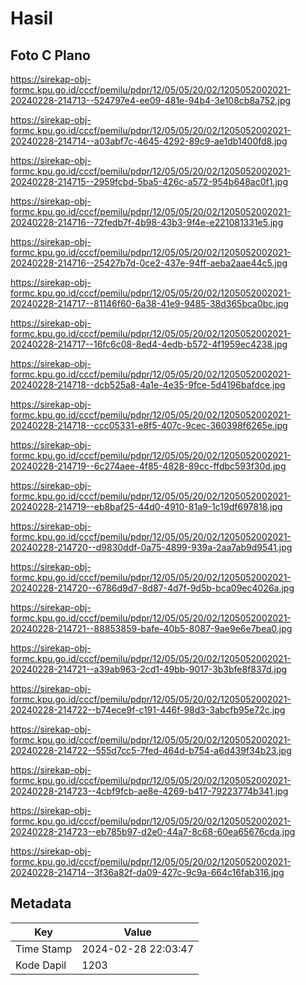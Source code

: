 # Hasil

## Foto C Plano

https://sirekap-obj-formc.kpu.go.id/cccf/pemilu/pdpr/12/05/05/20/02/1205052002021-20240228-214713--524797e4-ee09-481e-94b4-3e108cb8a752.jpg

https://sirekap-obj-formc.kpu.go.id/cccf/pemilu/pdpr/12/05/05/20/02/1205052002021-20240228-214714--a03abf7c-4645-4292-89c9-ae1db1400fd8.jpg

https://sirekap-obj-formc.kpu.go.id/cccf/pemilu/pdpr/12/05/05/20/02/1205052002021-20240228-214715--2959fcbd-5ba5-426c-a572-954b648ac0f1.jpg

https://sirekap-obj-formc.kpu.go.id/cccf/pemilu/pdpr/12/05/05/20/02/1205052002021-20240228-214716--72fedb7f-4b98-43b3-9f4e-e221081331e5.jpg

https://sirekap-obj-formc.kpu.go.id/cccf/pemilu/pdpr/12/05/05/20/02/1205052002021-20240228-214716--25427b7d-0ce2-437e-94ff-aeba2aae44c5.jpg

https://sirekap-obj-formc.kpu.go.id/cccf/pemilu/pdpr/12/05/05/20/02/1205052002021-20240228-214717--81146f60-6a38-41e9-9485-38d365bca0bc.jpg

https://sirekap-obj-formc.kpu.go.id/cccf/pemilu/pdpr/12/05/05/20/02/1205052002021-20240228-214717--16fc6c08-8ed4-4edb-b572-4f1959ec4238.jpg

https://sirekap-obj-formc.kpu.go.id/cccf/pemilu/pdpr/12/05/05/20/02/1205052002021-20240228-214718--dcb525a8-4a1e-4e35-9fce-5d4196bafdce.jpg

https://sirekap-obj-formc.kpu.go.id/cccf/pemilu/pdpr/12/05/05/20/02/1205052002021-20240228-214718--ccc05331-e8f5-407c-9cec-360398f6265e.jpg

https://sirekap-obj-formc.kpu.go.id/cccf/pemilu/pdpr/12/05/05/20/02/1205052002021-20240228-214719--6c274aee-4f85-4828-89cc-ffdbc593f30d.jpg

https://sirekap-obj-formc.kpu.go.id/cccf/pemilu/pdpr/12/05/05/20/02/1205052002021-20240228-214719--eb8baf25-44d0-4910-81a9-1c19df697818.jpg

https://sirekap-obj-formc.kpu.go.id/cccf/pemilu/pdpr/12/05/05/20/02/1205052002021-20240228-214720--d9830ddf-0a75-4899-939a-2aa7ab9d9541.jpg

https://sirekap-obj-formc.kpu.go.id/cccf/pemilu/pdpr/12/05/05/20/02/1205052002021-20240228-214720--6786d9d7-8d87-4d7f-9d5b-bca09ec4026a.jpg

https://sirekap-obj-formc.kpu.go.id/cccf/pemilu/pdpr/12/05/05/20/02/1205052002021-20240228-214721--88853859-bafe-40b5-8087-9ae9e6e7bea0.jpg

https://sirekap-obj-formc.kpu.go.id/cccf/pemilu/pdpr/12/05/05/20/02/1205052002021-20240228-214721--a39ab963-2cd1-49bb-9017-3b3bfe8f837d.jpg

https://sirekap-obj-formc.kpu.go.id/cccf/pemilu/pdpr/12/05/05/20/02/1205052002021-20240228-214722--b74ece9f-c191-446f-98d3-3abcfb95e72c.jpg

https://sirekap-obj-formc.kpu.go.id/cccf/pemilu/pdpr/12/05/05/20/02/1205052002021-20240228-214722--555d7cc5-7fed-464d-b754-a6d439f34b23.jpg

https://sirekap-obj-formc.kpu.go.id/cccf/pemilu/pdpr/12/05/05/20/02/1205052002021-20240228-214723--4cbf9fcb-ae8e-4269-b417-79223774b341.jpg

https://sirekap-obj-formc.kpu.go.id/cccf/pemilu/pdpr/12/05/05/20/02/1205052002021-20240228-214723--eb785b97-d2e0-44a7-8c68-60ea65676cda.jpg

https://sirekap-obj-formc.kpu.go.id/cccf/pemilu/pdpr/12/05/05/20/02/1205052002021-20240228-214714--3f36a82f-da09-427c-9c9a-664c16fab316.jpg


## Metadata

| Key        | Value               |
| ---------- | ------------------- |
| Time Stamp | 2024-02-28 22:03:47 |
| Kode Dapil | 1203                |



